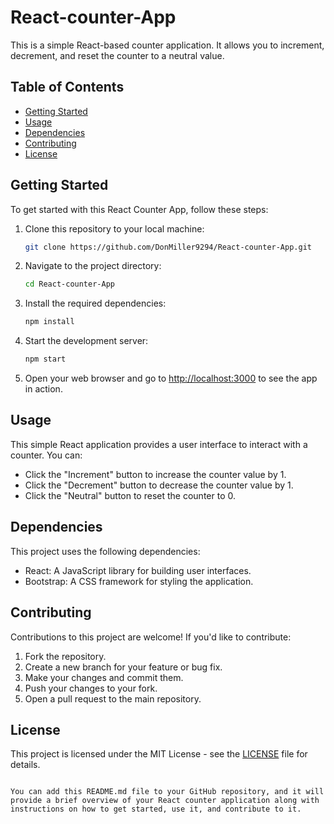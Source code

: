 # React-counter-App

This is a simple React-based counter application. It allows you to increment, decrement, and reset the counter to a neutral value.

## Table of Contents
- [Getting Started](#getting-started)
- [Usage](#usage)
- [Dependencies](#dependencies)
- [Contributing](#contributing)
- [License](#license)

## Getting Started

To get started with this React Counter App, follow these steps:

1. Clone this repository to your local machine:

   ```bash
   git clone https://github.com/DonMiller9294/React-counter-App.git
   ```

2. Navigate to the project directory:

   ```bash
   cd React-counter-App
   ```

3. Install the required dependencies:

   ```bash
   npm install
   ```

4. Start the development server:

   ```bash
   npm start
   ```

5. Open your web browser and go to [http://localhost:3000](http://localhost:3000) to see the app in action.

## Usage

This simple React application provides a user interface to interact with a counter. You can:

- Click the "Increment" button to increase the counter value by 1.
- Click the "Decrement" button to decrease the counter value by 1.
- Click the "Neutral" button to reset the counter to 0.

## Dependencies

This project uses the following dependencies:

- React: A JavaScript library for building user interfaces.
- Bootstrap: A CSS framework for styling the application.

## Contributing

Contributions to this project are welcome! If you'd like to contribute:

1. Fork the repository.
2. Create a new branch for your feature or bug fix.
3. Make your changes and commit them.
4. Push your changes to your fork.
5. Open a pull request to the main repository.

## License

This project is licensed under the MIT License - see the [LICENSE](LICENSE) file for details.
```

You can add this README.md file to your GitHub repository, and it will provide a brief overview of your React counter application along with instructions on how to get started, use it, and contribute to it.
